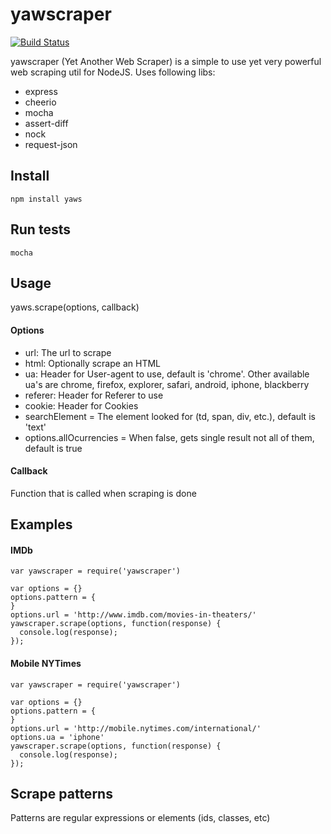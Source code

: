 yawscraper
===========

[![Build Status](https://travis-ci.org/ivansabik/yaws.svg)](https://travis-ci.org/ivansabik/yaws)

yawscraper (Yet Another Web Scraper) is a simple to use yet very powerful web scraping util for NodeJS.
Uses following libs:

- express
- cheerio
- mocha
- assert-diff
- nock
- request-json

## Install

`npm install yaws`

## Run tests

`mocha`

## Usage

yaws.scrape(options, callback)

#### Options

 - url: The url to scrape
 - html: Optionally scrape an HTML
 - ua: Header for User-agent to use, default is 'chrome'. Other available ua's are chrome, firefox, explorer, safari, android, iphone, blackberry
 - referer: Header for Referer to use
 - cookie: Header for Cookies
 - searchElement = The element looked for (td, span, div, etc.), default is 'text'
 - options.allOcurrencies = When false, gets single result not all of them, default is true
  
#### Callback

Function that is called when scraping is done

## Examples

#### IMDb

```
var yawscraper = require('yawscraper')

var options = {}
options.pattern = {
}
options.url = 'http://www.imdb.com/movies-in-theaters/'
yawscraper.scrape(options, function(response) {
  console.log(response);
});
```

#### Mobile NYTimes

```
var yawscraper = require('yawscraper')

var options = {}
options.pattern = {
}
options.url = 'http://mobile.nytimes.com/international/'
options.ua = 'iphone'
yawscraper.scrape(options, function(response) {
  console.log(response);
});
```

## Scrape patterns

Patterns are regular expressions or elements (ids, classes, etc)
